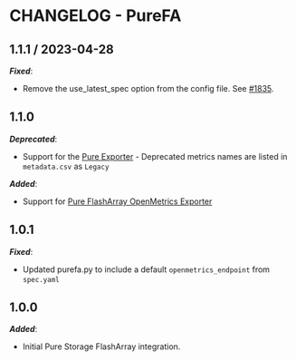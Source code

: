 # CHANGELOG - PureFA

## 1.1.1 / 2023-04-28

***Fixed***: 

* Remove the use_latest_spec option from the config file. See [#1835](https://github.com/DataDog/integrations-extras/pull/1835).

## 1.1.0

***Deprecated***: 

* Support for the [Pure Exporter](https://github.com/PureStorage-OpenConnect/pure-exporter) - Deprecated metrics names are listed in `metadata.csv` as `Legacy`

***Added***: 

* Support for [Pure FlashArray OpenMetrics Exporter](https://github.com/PureStorage-OpenConnect/pure-fa-openmetrics-exporter)

## 1.0.1

***Fixed***: 

* Updated purefa.py to include a default `openmetrics_endpoint` from `spec.yaml`

## 1.0.0

***Added***: 

* Initial Pure Storage FlashArray integration.
